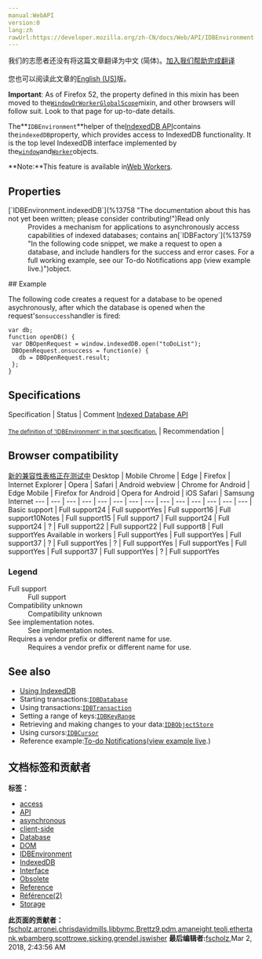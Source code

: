 ```yaml
---
manual:WebAPI
version:0
lang:zh
rawUrl:https://developer.mozilla.org/zh-CN/docs/Web/API/IDBEnvironment
---
```




<bdi>我们的志愿者还没有将这篇文章翻译为<bdi>中文 (简体)</bdi>。[加入我们帮助完成翻译](%13754 "")<br></br>您也可以阅读此文章的[English (US)](%13755 "")版。</bdi>






**Important**: As of Firefox 52, the property defined in this mixin has been moved to the[`WindowOrWorkerGlobalScope`](%13756 "The WindowOrWorkerGlobalScope mixin describes several features common to the Window and WorkerGlobalScope interfaces. Each of these interfaces can, of course, add more features in addition to the ones listed below.")mixin, and other browsers will follow suit. Look to that page for up-to-date details.




The**`IDBEnvironment`**helper of the[IndexedDB API](%13656 "")contains the`indexedDB`property, which provides access to IndexedDB functionality. It is the top level IndexedDB interface implemented by the[`window`](%13757 "The window object represents a window containing a DOM document; the document property points to the DOM document loaded in that window.")and[`Worker`](%4847 "The Worker interface of the Web Workers API represents a background task that can be easily created and can send messages back to its creator. Creating a worker is as simple as calling the Worker() constructor and specifying a script to be run in the worker thread.")objects.

**Note:**This feature is available in[Web Workers](%4334 "").

## Properties<a name="Properties"></a>
<dl><dt>[`IDBEnvironment.indexedDB`](%13758 "The documentation about this has not yet been written; please consider contributing!")Read only</dt><dd>Provides a mechanism for applications to asynchronously access capabilities of indexed databases; contains an[`IDBFactory`](%13759 "In the following code snippet, we make a request to open a database, and include handlers for the success and error cases. For a full working example, see our To-do Notifications app (view example live.)")object.</dd></dl>
## Example<a name="Example"></a>


The following code creates a request for a database to be opened asychronously, after which the database is opened when the request&#39;s`onsuccess`handler is fired:


```
var db;
function openDB() {
 var DBOpenRequest = window.indexedDB.open("toDoList");
 DBOpenRequest.onsuccess = function(e) {
   db = DBOpenRequest.result;
 };
} 

```

## Specifications<a name="Specifications"></a>
Specification | Status | Comment 
[Indexed Database API<br></br><small>The definition of &#39;IDBEnvironment&#39; in that specification.</small>](%13760 "") | Recommendation |  


## Browser compatibility<a name="Browser_compatibility"></a>
[新的兼容性表格正在测试中<i></i>](%3360 "")
<abbr>Desktop<i></i></abbr> | <abbr>Mobile<i></i></abbr> 
<abbr>Chrome<i></i></abbr> | <abbr>Edge<i></i></abbr> | <abbr>Firefox<i></i></abbr> | <abbr>Internet Explorer<i></i></abbr> | <abbr>Opera<i></i></abbr> | <abbr>Safari<i></i></abbr> | <abbr>Android webview<i></i></abbr> | <abbr>Chrome for Android<i></i></abbr> | <abbr>Edge Mobile<i></i></abbr> | <abbr>Firefox for Android<i></i></abbr> | <abbr>Opera for Android<i></i></abbr> | <abbr>iOS Safari<i></i></abbr> | <abbr>Samsung Internet<i></i></abbr> 
 ---  |  ---  |  ---  |  ---  |  ---  |  ---  |  ---  |  ---  |  ---  |  ---  |  ---  |  ---  |  ---  |  ---  | 
Basic support | <abbr>Full support</abbr>24 | <abbr>Full support</abbr>Yes | <abbr>Full support</abbr>16 | <abbr>Full support</abbr>10<abbr>Notes<i></i></abbr> | <abbr>Full support</abbr>15 | <abbr>Full support</abbr>7 | <abbr>Full support</abbr>24 | <abbr>Full support</abbr>24 | <abbr>?</abbr> | <abbr>Full support</abbr>22 | <abbr>Full support</abbr>22 | <abbr>Full support</abbr>8 | <abbr>Full support</abbr>Yes 
Available in workers | <abbr>Full support</abbr>Yes | <abbr>Full support</abbr>Yes | <abbr>Full support</abbr>37 | <abbr>?</abbr> | <abbr>Full support</abbr>Yes | <abbr>?</abbr> | <abbr>Full support</abbr>Yes | <abbr>Full support</abbr>Yes | <abbr>Full support</abbr>Yes | <abbr>Full support</abbr>37 | <abbr>Full support</abbr>Yes | <abbr>?</abbr> | <abbr>Full support</abbr>Yes 


### Legend<a name="Legend"></a>
<dl><dt><abbr>Full support</abbr></dt><dd>Full support</dd><dt><abbr>Compatibility unknown</abbr></dt><dd>Compatibility unknown</dd><dt><abbr>See implementation notes.<i></i></abbr></dt><dd>See implementation notes.</dd><dt><abbr>Requires a vendor prefix or different name for use.<i></i></abbr></dt><dd>Requires a vendor prefix or different name for use.</dd></dl>


## See also<a name="See_also"></a>

* [Using IndexedDB](%13671 "")
* Starting transactions:[`IDBDatabase`](%13700 "The IDBDatabase interface of the IndexedDB API provides a connection to a database; you can use an IDBDatabase object to open a transaction on your database then create, manipulate, and delete objects (data) in that database. The interface provides the only way to get and manage versions of the database.")
* Using transactions:[`IDBTransaction`](%13701 "Note that as of Firefox 40, IndexedDB transactions have relaxed durability guarantees to increase performance (see bug 1112702.) Previously in a readwrite transaction IDBTransaction.oncomplete was fired only when all data was guaranteed to have been flushed to disk. In Firefox 40+ the complete event is fired after the OS has been told to write the data but potentially before that data has actually been flushed to disk. The complete event may thus be delivered quicker than before, however, there exists a small chance that the entire transaction will be lost if the OS crashes or there is a loss of system power before the data is flushed to disk. Since such catastrophic events are rare most consumers should not need to concern themselves further.")
* Setting a range of keys:[`IDBKeyRange`](%13702 "A key range can be a single value or a range with upper and lower bounds or endpoints. If the key range has both upper and lower bounds, then it is bounded; if it has no bounds, it is unbounded. A bounded key range can either be open (the endpoints are excluded) or closed (the endpoints are included). To retrieve all keys within a certain range, you can use the following code constructs:")
* Retrieving and making changes to your data:[`IDBObjectStore`](%13703 "This example shows a variety of different uses of object stores, from updating the data structure with IDBObjectStore.createIndex inside an onupgradeneeded function, to adding a new item to our object store with IDBObjectStore.add. For a full working example, see our To-do Notifications app (view example live.)")
* Using cursors:[`IDBCursor`](%13695 "The IDBCursor interface of the IndexedDB API represents a cursor for traversing or iterating over multiple records in a database.")
* Reference example:[To-do Notifications](%13672 "")([view example live](%13673 "").)



## 文档标签和贡献者
**标签：**
* [access](%13761 "")
* [API](%50 "")
* [asynchronous](%13762 "")
* [client-side](%13763 "")
* [Database](%13704 "")
* [DOM](%456 "")
* [IDBEnvironment](%13764 "")
* [IndexedDB](%13706 "")
* [Interface](%3380 "")
* [Obsolete](%5507 "")
* [Reference](%3381 "")
* [Référence(2)](%3892 "")
* [Storage](%4710 "")

**此页面的贡献者：**[fscholz](%60 ""),[arronei](%3893 ""),[chrisdavidmills](%3495 ""),[libbymc](%5110 ""),[Brettz9](%5522 ""),[pdm](%13691 ""),[amaneight](%13692 ""),[teoli](%160 ""),[ethertank](%65 ""),[wbamberg](%12626 ""),[scottrowe](%13765 ""),[sicking](%13766 ""),[grendel](%7253 ""),[jswisher](%11168 "")
**最后编辑者:**[fscholz](%60 ""),<time>Mar 2, 2018, 2:43:56 AM</time>


